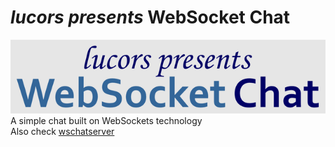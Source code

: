 # <em>lucors presents</em> <strong>WebSocket Chat</strong>

![wsChat logotype](assets/img/github-wsclogo.png)
A simple chat built on WebSockets technology<br>
Also check [wschatserver](https://github.com/lucors/wschatserver)